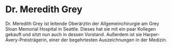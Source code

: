 # Dr. Meredith Grey

Dr. Meredith Grey ist leitende Oberärztin der Allgemeinchirurgie am Grey Sloan Memorial Hospital in Seattle. Dieses hat sie mit ein paar Kollegen gekauft und sitzt nun auch in dessen Vorstand. Außerdem ist sie Harper-Avery-Preisträgerin, einer der begehrtesten Auszeichnungen in der Medizin.


